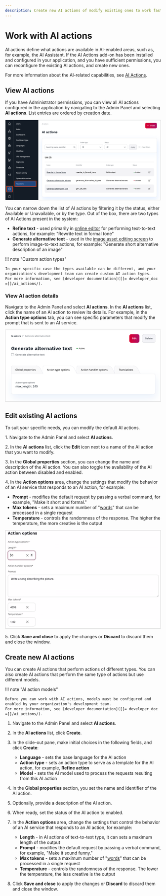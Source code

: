 ```yaml
---
description: Create new AI actions of modify existing ones to work faster and increase creativity.
---
```


# Work with AI actions

AI actions define what actions are available in AI-enabled areas, such as, for example, the AI Assistant.
If the AI Actions add-on has been installed and configured in your application, and you have sufficient permissions, you can reconfigure the existing AI actions, and create new ones.

For more information about the AI-related capabilities, see [AI Actions](ai_actions.md).

## View AI actions

If you have Administrator permissions, you can view all AI actions configured in the application by navigating to the Admin Panel and selecting **AI actions**.
List entries are ordered by creation date.

![AI actions in Admin Panel](img/ai_actions_list.png)

You can narrow down the list of AI actions by filtering it by the status, either Available or Unavailable, or by the type.
Out of the box, there are two types of AI Actions present in the system:

- **Refine text** - used primarily in [online editor](create_edit_content_items.md#ai-assistant) for performing text-to-text actions, for example: "Rewrite text in formal tone"
- **Generate alternative text** - used in the [image asset editing screen](upload_images.md#ai) to perform image-to-text actions, for example: "Generate short alternative description of an image"

!!! note "Custom action types"

    In your specific case the types available can be different, and your organization's development team can create custom AI action types.
    For more information, see [developer documentation]([[= developer_doc =]]/ai_actions/).

### View AI action details

Navigate to the Admin Panel and select **AI actions**.
In the **AI actions** list, click the name of an AI action to review its details.
For example, in the **Action type options** tab, you can see specific parameters that modify the prompt that is sent to an AI service.

![AI action details](img/ai_action_details.png)

## Edit existing AI actions

To suit your specific needs, you can modify the default AI actions.

1\. Navigate to the Admin Panel and select **AI actions**.

2\. In the **AI actions** list, click the **Edit** icon next to a name of the AI action that you want to modify.

3\. In the **Global properties** section, you can change the name and description of the AI action. You can also toggle the availability of the AI action between disabled and enabled.

4\. In the **Action options** area, change the settings that modify the behavior of an AI service that responds to an AI action, for example:

- **Prompt** - modifies the default request by passing a verbal command, for example, "Make it short and formal."
- **Max tokens** - sets a maximum number of "[words](https://help.openai.com/en/articles/4936856-what-are-tokens-and-how-to-count-them)" that can be processed in a single request
- **Temperature** - controls the randomness of the response. The higher the temperature, the more creative is the output

![AI action options](img/ai_action_options.png)

5\. Click **Save and close** to apply the changes or **Discard** to discard them and close the window.

## Create new AI actions

You can create AI actions that perform actions of different types.
You can also create AI actions that perform the same type of actions but use different models.

!!! note "AI action models"

    Before you can work with AI actions, models must be configured and enabled by your organization's development team.
    For more information, see [developer documentation]([[= developer_doc =]]/ai_actions/).

1. Navigate to the Admin Panel and select **AI actions**.

1. In the **AI actions** list, click **Create**.

1. In the slide-out pane, make initial choices in the following fields, and click **Create**:

    - **Language** - sets the base language for the AI action
    - **Action type** - sets an action type to serve as a template for the AI action, for example, **Refine action**
    - **Model** - sets the AI model used to process the requests resulting from this AI action

1. In the **Global properties** section, you set the name and identifier of the AI action.

1. Optionally, provide a description of the AI action.

1. When ready, set the status of the AI action to enabled.

1. In the **Action options** area, change the settings that control the behavior of an AI service that responds to an AI action, for example:

    - **Length** - in AI actions of text-to-text type, it can sets a maximum length of the output 
    - **Prompt** - modifies the default request by passing a verbal command, for example, "Make it sound funny."
    - **Max tokens** - sets a maximum number of "[words](https://help.openai.com/en/articles/4936856-what-are-tokens-and-how-to-count-them)" that can be processed in a single request
    - **Temperature** - controls the randomness of the response. The lower the temperature, the less creative is the output

1. Click **Save and close** to apply the changes or **Discard** to discard them and close the window.

